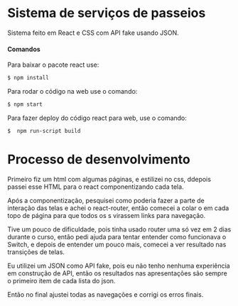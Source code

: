 # Sistema de serviços de passeios

Sistema feito em React e CSS com API fake usando JSON.

#### Comandos
Para baixar o pacote react use:
```sh
$ npm install
```

Para rodar o código na web use o comando:

```sh
$ npm start
```

Para fazer deploy do código react para web, use o comando:

```sh
$  npm run-script build
```


# Processo de desenvolvimento

Primeiro fiz um html com algumas páginas, e estilizei no css, ddepois passei esse HTML para o react componentizando cada tela.

Após a componentização, pesquisei como poderia fazer a parte de interação das telas e achei o react-router, então comecei a colar o <link> em cada topo de página para que todos os <a>s virassem links para navegação.

Tive um pouco de dificuldade, pois tinha usado router uma só vez em 2 dias durante o curso, então pedi ajuda para tentar entender como funcionava o Switch, e depois de entender um pouco mais, comecei a ver resultado nas transições de telas. 

Eu utilizei um JSON como API fake, pois eu não tenho nenhuma experiência em construção de API, então os resultados nas apresentações são sempre o primeiro item de cada lista do json.

Então no final ajustei todas as navegações e corrigi os erros finais.